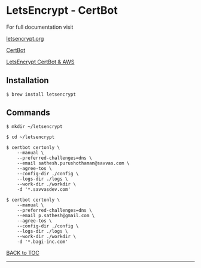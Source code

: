 # LetsEncrypt - CertBot

For full documentation visit 

[letsencrypt.org](https://letsencrypt.org/)

[CertBot](https://certbot.eff.org/)

[LetsEncrypt CertBot & AWS](https://itnext.io/using-letsencrypt-ssl-certificates-in-aws-certificate-manager-c2bc3c6ae10)


## Installation

    $ brew install letsencrypt

## Commands
    
	$ mkdir ~/letsencrypt
	
	$ cd ~/letsencrypt
	
	$ certbot certonly \
    	--manual \
    	--preferred-challenges=dns \
    	--email sathesh.purushothaman@savvas.com \
    	--agree-tos \
    	--config-dir ./config \
    	--logs-dir ./logs \
    	--work-dir ./workdir \
    	-d '*.savvasdev.com'

	$ certbot certonly \
		--manual \
		--preferred-challenges=dns \
		--email p.sathesh@gmail.com \
		--agree-tos \
		--config-dir ./config \
		--logs-dir ./logs \
		--work-dir ./workdir \
		-d '*.bagi-inc.com'
		


[BACK to TOC](./../README.md)

----------